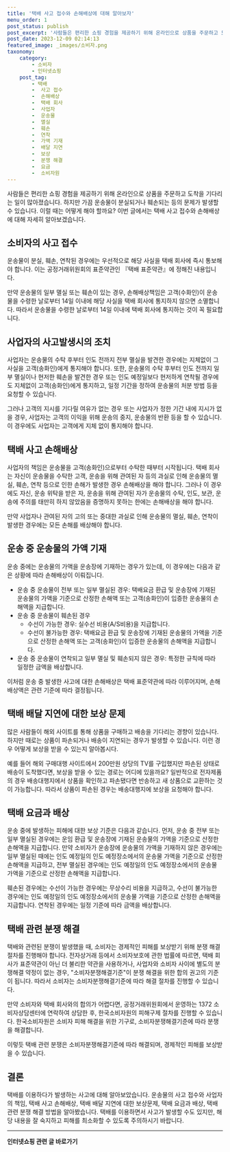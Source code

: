 ```yaml
---
title: '택배 사고 접수와 손해배상에 대해 알아보자'
menu_order: 1
post_status: publish
post_excerpt: '사람들은 편리한 쇼핑 경험을 제공하기 위해 온라인으로 상품을 주문하고 도착을 기다리는 일이 많아졌습니다. 하지만 가끔 운송물이 분실되거나 훼손되는 등의 문제가 발생할 수 있습니다. 이럴 때는 어떻게 해야 할까요  이번 글에서는 택배 사고 접수와 손해배상에 대해 자세히 알아보겠습니다.'
post_date: 2023-12-09 02:14:13
featured_image: _images/소비자.png
taxonomy:
    category:
        - 소비자
        - 인터넷쇼핑
    post_tag:
        - 택배
        -  사고 접수
        -  손해배상
        -  택배 회사
        -  사업자
        -  운송물
        -  멸실
        -  훼손
        -  연착
        -  가액 기재
        -  배달 지연
        -  보상
        -  분쟁 해결
        -  요금
        -  소비자원
---
```



사람들은 편리한 쇼핑 경험을 제공하기 위해 온라인으로 상품을 주문하고 도착을 기다리는 일이 많아졌습니다. 하지만 가끔 운송물이 분실되거나 훼손되는 등의 문제가 발생할 수 있습니다. 이럴 때는 어떻게 해야 할까요? 이번 글에서는 택배 사고 접수와 손해배상에 대해 자세히 알아보겠습니다.

## 소비자의 사고 접수

운송물이 분실, 훼손, 연착된 경우에는 우선적으로 해당 사실을 택배 회사에 즉시 통보해야 합니다. 이는 공정거래위원회의 표준약관인 『택배 표준약관』에 정해진 내용입니다.

만약 운송물의 일부 멸실 또는 훼손이 있는 경우, 손해배상책임은 고객(수화인)이 운송물을 수령한 날로부터 14일 이내에 해당 사실을 택배 회사에 통지하지 않으면 소멸합니다. 따라서 운송물을 수령한 날로부터 14일 이내에 택배 회사에 통지하는 것이 꼭 필요합니다.

## 사업자의 사고발생시의 조치

사업자는 운송물의 수탁 후부터 인도 전까지 전부 멸실을 발견한 경우에는 지체없이 그 사실을 고객(송화인)에게 통지해야 합니다. 또한, 운송물의 수탁 후부터 인도 전까지 일부 멸실이나 현저한 훼손을 발견한 경우 또는 인도 예정일보다 현저하게 연착될 경우에도 지체없이 고객(송화인)에게 통지하고, 일정 기간을 정하여 운송물의 처분 방법 등을 요청할 수 있습니다.

그러나 고객의 지시를 기다릴 여유가 없는 경우 또는 사업자가 정한 기간 내에 지시가 없을 경우, 사업자는 고객의 이익을 위해 운송의 중지, 운송물의 반환 등을 할 수 있습니다. 이 경우에도 사업자는 고객에게 지체 없이 통지해야 합니다.

## 택배 사고 손해배상

사업자의 책임은 운송물을 고객(송화인)으로부터 수탁한 때부터 시작됩니다. 택배 회사는 자신이 운송물을 수탁한 고객, 운송을 위해 관여된 자 등의 과실로 인해 운송물의 멸실, 훼손, 연착 등으로 인한 손해가 발생한 경우 손해배상을 해야 합니다. 그러나 이 경우에도 자신, 운송 위탁을 받은 자, 운송을 위해 관여된 자가 운송물의 수탁, 인도, 보관, 운송에 주의를 태만히 하지 않았음을 증명하지 못하는 한에는 손해배상을 해야 합니다.

만약 사업자나 관여된 자의 고의 또는 중대한 과실로 인해 운송물의 멸실, 훼손, 연착이 발생한 경우에는 모든 손해를 배상해야 합니다.

## 운송 중 운송물의 가액 기재

운송 중에는 운송물의 가액을 운송장에 기재하는 경우가 있는데, 이 경우에는 다음과 같은 상황에 따라 손해배상이 이뤄집니다.

- 운송 중 운송물이 전부 또는 일부 멸실된 경우: 택배요금 환급 및 운송장에 기재된 운송물의 가액을 기준으로 산정한 손해액 또는 고객(송화인)이 입증한 운송물의 손해액을 지급합니다.
- 운송 중 운송물이 훼손된 경우
   - 수선이 가능한 경우: 실수선 비용(A/S비용)을 지급합니다.
   - 수선이 불가능한 경우: 택배요금 환급 및 운송장에 기재된 운송물의 가액을 기준으로 산정한 손해액 또는 고객(송화인)이 입증한 운송물의 손해액을 지급합니다.
- 운송 중 운송물이 연착되고 일부 멸실 및 훼손되지 않은 경우: 특정한 규칙에 따라 일정한 금액을 배상합니다.

이처럼 운송 중 발생한 사고에 대한 손해배상은 택배 표준약관에 따라 이루어지며, 손해배상액은 관련 기준에 따라 결정됩니다.

## 택배 배달 지연에 대한 보상 문제

많은 사람들이 해외 사이트를 통해 상품을 구매하고 배송을 기다리는 경향이 있습니다. 하지만 때로는 상품이 파손되거나 배송이 지연되는 경우가 발생할 수 있습니다. 이런 경우 어떻게 보상을 받을 수 있는지 알아봅시다.

예를 들어 해외 구매대행 사이트에서 200만원 상당의 TV를 구입했지만 파손된 상태로 배송이 도착했다면, 보상을 받을 수 있는 경로는 어디에 있을까요? 일반적으로 전자제품의 경우 배송대행지에서 상품을 확인하고 파손됐다면 반송하고 새 상품으로 교환하는 것이 가능합니다. 따라서 상품이 파손된 경우는 배송대행지에 보상을 요청해야 합니다.

## 택배 요금과 배상

운송 중에 발생하는 피해에 대한 보상 기준은 다음과 같습니다. 먼저, 운송 중 전부 또는 일부 멸실된 경우에는 운임 환급 및 운송장에 기재된 운송물의 가액을 기준으로 산정한 손해액을 지급합니다. 만약 소비자가 운송장에 운송물의 가액을 기재하지 않은 경우에는 일부 멸실된 때에는 인도 예정일의 인도 예정장소에서의 운송물 가액을 기준으로 산정한 손해액을 지급하고, 전부 멸실된 경우에는 인도 예정일의 인도 예정장소에서의 운송물 가액을 기준으로 산정한 손해액을 지급합니다.

훼손된 경우에는 수선이 가능한 경우에는 무상수리 비용을 지급하고, 수선이 불가능한 경우에는 인도 예정일의 인도 예정장소에서의 운송물 가액을 기준으로 산정한 손해액을 지급합니다. 연착된 경우에는 일정 기준에 따라 금액을 배상합니다.

## 택배 관련 분쟁 해결

택배와 관련된 분쟁이 발생했을 때, 소비자는 경제적인 피해를 보상받기 위해 분쟁 해결 절차를 진행해야 합니다. 전자상거래 등에서 소비자보호에 관한 법률에 따르면, 택배 회사가 표준약관이 아닌 더 불리한 약관을 사용하거나, 사업자와 소비자 사이에 별도의 분쟁해결 약정이 없는 경우, "소비자분쟁해결기준"이 분쟁 해결을 위한 합의 권고의 기준이 됩니다. 따라서 소비자는 소비자분쟁해결기준에 따라 해결 절차를 진행할 수 있습니다.

만약 소비자와 택배 회사와의 합의가 어렵다면, 공정거래위원회에서 운영하는 1372 소비자상담센터에 연락하여 상담한 후, 한국소비자원의 피해구제 절차를 진행할 수 있습니다. 한국소비자원은 소비자 피해 해결을 위한 기구로, 소비자분쟁해결기준에 따라 분쟁을 해결합니다.

이렇듯 택배 관련 분쟁은 소비자분쟁해결기준에 따라 해결되며, 경제적인 피해를 보상받을 수 있습니다.

## 결론

택배를 이용하다가 발생하는 사고에 대해 알아보았습니다. 운송물의 사고 접수와 사업자의 책임, 택배 사고 손해배상, 택배 배달 지연에 대한 보상문제, 택배 요금과 배상, 택배 관련 분쟁 해결 방법을 알아봤습니다. 택배를 이용하면서 사고가 발생할 수도 있지만, 해당 내용을 잘 숙지하고 피해를 최소화할 수 있도록 주의하시기 바랍니다.
<!-- wp:separator -->
<hr class="wp-block-separator has-alpha-channel-opacity"/>
<!-- /wp:separator -->

<!-- wp:group {"backgroundColor":"base","layout":{"type":"constrained"}} -->
<div class="wp-block-group has-base-background-color has-background"><!-- wp:paragraph {"align":"center","fontSize":"medium"} -->
<p class="has-text-align-center has-large-font-size"><strong>인터넷쇼핑 관련 글 바로가기</strong></p>
<!-- /wp:paragraph -->


<!-- wp:latest-posts
{"categories":[{"id":30793,"count":19,"description":"","link":"https://uknowlaw.com/category/%ec%9d%b8%ed%84%b0%eb%84%b7%ec%87%bc%ed%95%91/","name":"인터넷쇼핑","slug":"인터넷쇼핑","taxonomy":"category","parent":0,"meta":[],"_links":{"self":[{"href":"https://uknowlaw.com/wp-json/wp/v2/categories/30793"}],"collection":[{"href":"https://uknowlaw.com/wp-json/wp/v2/categories"}],"about":[{"href":"https://uknowlaw.com/wp-json/wp/v2/taxonomies/category"}],"wp:post_type":[{"href":"https://uknowlaw.com/wp-json/wp/v2/posts?categories=30793"}],"curies":[{"name":"wp","href":"https://api.w.org/{rel}","templated":true}]}}],"postsToShow":100,"excerptLength":28,"postLayout":"grid","columns":2,"featuredImageAlign":"left","featuredImageSizeSlug":"large","fontSize":"small"} /--></div>
<!-- /wp:group -->
